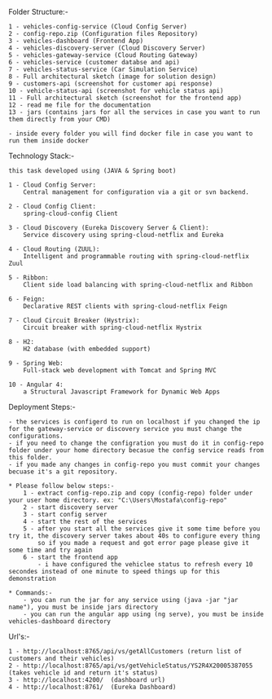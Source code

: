 Folder Structure:-

	1 - vehicles-config-service (Cloud Config Server)
	2 - config-repo.zip (Configuration files Repository)
	3 - vehicles-dashboard (Frontend App)
	4 - vehicles-discovery-server (Cloud Discovery Server)
	5 - vehicles-gateway-service (Cloud Routing Gateway)
	6 - vehicles-service (customer databse and api)
	7 - vehicles-status-service (Car Simulation Service)
	8 - Full architectural sketch (image for solution design)
	9 - customers-api (screenshot for customer api response)
	10 - vehicle-status-api (screenshot for vehicle status api)
	11 - Full architectural sketch (screenshot for the frontend app)
	12 - read me file for the documentation
	13 - jars (contains jars for all the services in case you want to run them directly from your CMD)
	
	- inside every folder you will find docker file in case you want to run them inside docker
	

Technology Stack:-
	
	this task developed using (JAVA & Spring boot)
	
	1 - Cloud Config Server: 
		Central management for configuration via a git or svn backend.
	
	2 - Cloud Config Client:
		spring-cloud-config Client
		
	3 - Cloud Discovery (Eureka Discovery Server & Client):
		Service discovery using spring-cloud-netflix and Eureka
		
	4 - Cloud Routing (ZUUL):
		Intelligent and programmable routing with spring-cloud-netflix Zuul
		
	5 - Ribbon:
		Client side load balancing with spring-cloud-netflix and Ribbon
	
	6 - Feign:
		Declarative REST clients with spring-cloud-netflix Feign
		
	7 - Cloud Circuit Breaker (Hystrix):
		Circuit breaker with spring-cloud-netflix Hystrix
		
	8 - H2:
		H2 database (with embedded support)
	
	9 - Spring Web:
		Full-stack web development with Tomcat and Spring MVC
		
	10 - Angular 4:
		a Structural Javascript Framework for Dynamic Web Apps
	

Deployment Steps:-

	- the services is configerd to run on localhost if you changed the ip for the gateway-service or discovery service you must change the configurations.
	- if you need to change the configration you must do it in config-repo folder under your home directory becasue the config service reads from this folder.
	- if you made any changes in config-repo you must commit your changes becuase it's a git repository.
	
	* Please follow below steps:-
		1 - extract config-repo.zip and copy (config-repo) folder under your user home directory. ex: "C:\Users\Mostafa\config-repo"
		2 - start discovery server
		3 - start config server
		4 - start the rest of the services
		5 - after you start all the services give it some time before you try it, the discovery server takes about 40s to configure every thing
			so if you made a request and got error page please give it some time and try again 
		6 - start the frontend app	
			- i have configured the vehiclee status to refresh every 10 secondes instead of one minute to speed things up for this demonstration 
	
	* Commands:-
		- you can run the jar for any service using (java -jar "jar name"), you must be inside jars directory
		- you can run the angular app using (ng serve), you must be inside vehicles-dashboard directory
		
		
Url's:-

	1 - http://localhost:8765/api/vs/getAllCustomers (return list of customers and their vehicles)
	2 - http://localhost:8765/api/vs/getVehicleStatus/YS2R4X20005387055 (takes vehicle id and return it's status)
	3 - http://localhost:4200/  (dashboard url)
	4 - http://localhost:8761/  (Eureka Dashboard)










